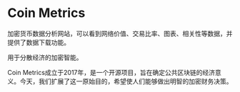 # Coin Metrics

加密货币数据分析网站，可以看到网络价值、交易比率、图表、相关性等数据，并提供了数据下载功能。

用于分散经济的加密智能。

Coin Metrics成立于2017年，是一个开源项目，旨在确定公共区块链的经济意义。今天，我们扩展了这一原始目的，希望使人们能够做出明智的加密财务决策。
